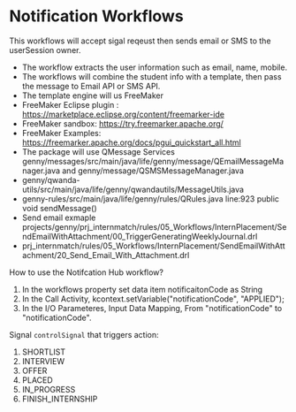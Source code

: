 # Notification Workflows

This workflows will accept sigal reqeust then sends email or SMS to the userSession owner.

- The workflow extracts the user information such as email, name, mobile.
- The workflows will combine the student info with a template, then pass the message to Email API or SMS API.
- The template engine will us FreeMaker
- FreeMaker Eclipse plugin : https://marketplace.eclipse.org/content/freemarker-ide
- FreeMaker sandbox: https://try.freemarker.apache.org/
- FreeMaker Examples: https://freemarker.apache.org/docs/pgui_quickstart_all.html
- The package will use QMessage Services genny/messages/src/main/java/life/genny/message/QEmailMessageManager.java and genny/message/QSMSMessageManager.java
- genny/qwanda-utils/src/main/java/life/genny/qwandautils/MessageUtils.java
- genny-rules/src/main/java/life/genny/rules/QRules.java line:923 public void sendMessage()
- Send email exmaple projects/genny/prj_internmatch/rules/05_Workflows/InternPlacement/SendEmailWithAttachment/00_TriggerGeneratingWeeklyJournal.drl
- prj_internmatch/rules/05_Workflows/InternPlacement/SendEmailWithAttachment/20_Send_Email_With_Attachment.drl



How to use the Notifcation Hub workflow?

1. In the workflows property set data item notificaitonCode as String
2. In the Call Activity, kcontext.setVariable("notificationCode", "APPLIED");
3. In the I/O Parameteres, Input Data Mapping, From "notificationCode" to "notificationCode".



Signal `controlSignal` that triggers action:
1. SHORTLIST
2. INTERVIEW
3. OFFER
4. PLACED
5. IN_PROGRESS
6. FINISH_INTERNSHIP